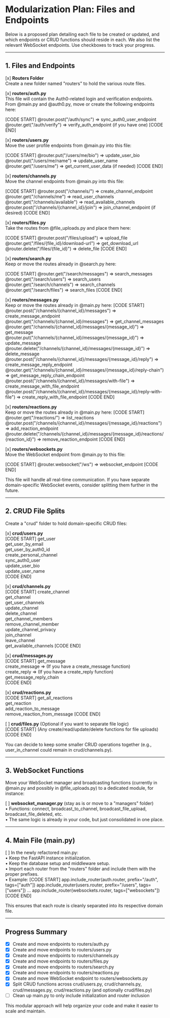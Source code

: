 # Modularization Plan: Files and Endpoints






Below is a proposed plan detailing each file to be created or updated, and which endpoints or CRUD functions should reside in each. We also list the relevant WebSocket endpoints. Use checkboxes to track your progress.

---

## 1. Files and Endpoints

[x] **Routers Folder**  
Create a new folder named "routers" to hold the various route files.

[x] **routers/auth.py**  
This file will contain the Auth0-related login and verification endpoints. From @main.py and @auth0.py, move or create the following endpoints here:

[CODE START]
@router.post("/auth/sync") => sync_auth0_user_endpoint  
@router.get("/auth/verify") => verify_auth_endpoint (if you have one)
[CODE END]

[x] **routers/users.py**  
Move the user profile endpoints from @main.py into this file:

[CODE START]
@router.put("/users/me/bio") => update_user_bio  
@router.put("/users/me/name") => update_user_name  
@router.get("/users/me") => get_current_user_data (if needed)
[CODE END]

[x] **routers/channels.py**  
Move the channel endpoints from @main.py into this file:

[CODE START]
@router.post("/channels/") => create_channel_endpoint  
@router.get("/channels/me") => read_user_channels  
@router.get("/channels/available") => read_available_channels  
@router.post("/channels/{channel_id}/join") => join_channel_endpoint (if desired)
[CODE END]

[x] **routers/files.py**  
Take the routes from @file_uploads.py and place them here:

[CODE START]
@router.post("/files/upload") => upload_file  
@router.get("/files/{file_id}/download-url") => get_download_url  
@router.delete("/files/{file_id}") => delete_file
[CODE END]

[x] **routers/search.py**  
Keep or move the routes already in @search.py here:

[CODE START]
@router.get("/search/messages") => search_messages  
@router.get("/search/users") => search_users  
@router.get("/search/channels") => search_channels  
@router.get("/search/files") => search_files
[CODE END]

[x] **routers/messages.py**  
Keep or move the routes already in @main.py here:
[CODE START]
@router.post("/channels/{channel_id}/messages") => create_message_endpoint  
@router.get("/channels/{channel_id}/messages") => get_channel_messages  
@router.get("/channels/{channel_id}/messages/{message_id}") => get_message  
@router.put("/channels/{channel_id}/messages/{message_id}") => update_message  
@router.delete("/channels/{channel_id}/messages/{message_id}") => delete_message
@router.post("/channels/{channel_id}/messages/{message_id}/reply") => create_message_reply_endpoint
@router.get("/channels/{channel_id}/messages/{message_id}/reply-chain") => get_message_reply_chain_endpoint
@router.post("/channels/{channel_id}/messages/with-file") => create_message_with_file_endpoint
@router.post("/channels/{channel_id}/messages/{message_id}/reply-with-file") => create_reply_with_file_endpoint
[CODE END]

[x] **routers/reactions.py**  
Keep or move the routes already in @main.py here:
[CODE START]
@router.get("/reactions/") => list_reactions  
@router.post("/channels/{channel_id}/messages/{message_id}/reactions") => add_reaction_endpoint  
@router.delete("/channels/{channel_id}/messages/{message_id}/reactions/{reaction_id}") => remove_reaction_endpoint
[CODE END]

[x] **routers/websockets.py**  
Move the WebSocket endpoint from @main.py to this file:

[CODE START]
@router.websocket("/ws") => websocket_endpoint
[CODE END]

This file will handle all real-time communication. If you have separate domain-specific WebSocket events, consider splitting them further in the future.

---

## 2. CRUD File Splits

Create a "crud" folder to hold domain-specific CRUD files:

[x] **crud/users.py**  
[CODE START]
get_user  
get_user_by_email  
get_user_by_auth0_id  
create_personal_channel  
sync_auth0_user  
update_user_bio  
update_user_name  
[CODE END]

[x] **crud/channels.py**  
[CODE START]
create_channel  
get_channel  
get_user_channels  
update_channel  
delete_channel  
get_channel_members  
remove_channel_member  
update_channel_privacy  
join_channel  
leave_channel  
get_available_channels
[CODE END]

[x] **crud/messages.py**  
[CODE START]
get_message  
create_message => (If you have a create_message function)  
create_reply => (If you have a create_reply function)  
get_message_reply_chain  
[CODE END]

[x] **crud/reactions.py**  
[CODE START]
get_all_reactions  
get_reaction  
add_reaction_to_message  
remove_reaction_from_message
[CODE END]

[ ] **crud/files.py** (Optional if you want to separate file logic)  
[CODE START]
(Any create/read/update/delete functions for file uploads)
[CODE END]

You can decide to keep some smaller CRUD operations together (e.g., user_in_channel could remain in crud/channels.py).

---

## 3. WebSocket Functions

Move your WebSocket manager and broadcasting functions (currently in @main.py and possibly in @file_uploads.py) to a dedicated module, for instance:

[ ] **websocket_manager.py** (stay as is or move to a "managers" folder)  
• Functions: connect, broadcast_to_channel, broadcast_file_upload, broadcast_file_deleted, etc.  
• The same logic is already in your code, but just consolidated in one place.

---

## 4. Main File (main.py)

[ ] In the newly refactored main.py:  
• Keep the FastAPI instance initialization.  
• Keep the database setup and middleware setup.  
• Import each router from the "routers" folder and include them with the proper prefixes.  
• Example:
[CODE START]
app.include_router(auth.router, prefix="/auth", tags=["auth"])
app.include_router(users.router, prefix="/users", tags=["users"])
...
app.include_router(websockets.router, tags=["websockets"])
[CODE END]

This ensures that each route is cleanly separated into its respective domain file.

---

## Progress Summary

- [x] Create and move endpoints to routers/auth.py  
- [x] Create and move endpoints to routers/users.py  
- [x] Create and move endpoints to routers/channels.py  
- [x] Create and move endpoints to routers/files.py  
- [x] Create and move endpoints to routers/search.py  
- [x] Create and move endpoints to routers/reactions.py  
- [x] Create and move WebSocket endpoint to routers/websockets.py  
- [x] Split CRUD functions across crud/users.py, crud/channels.py, crud/messages.py, crud/reactions.py (and optionally crud/files.py)  
- [ ] Clean up main.py to only include initialization and router inclusion  

This modular approach will help organize your code and make it easier to scale and maintain.